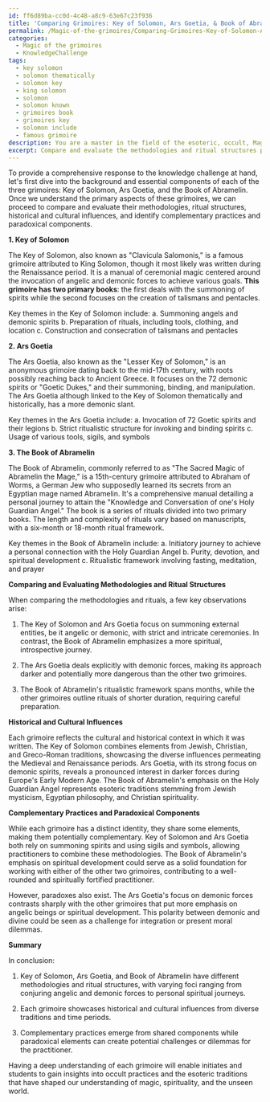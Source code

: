 ```yaml
---
id: ff6d89ba-cc0d-4c48-a8c9-63e67c23f936
title: 'Comparing Grimoires: Key of Solomon, Ars Goetia, & Book of Abramelin'
permalink: /Magic-of-the-grimoires/Comparing-Grimoires-Key-of-Solomon-Ars-Goetia-Book-of-Abramelin/
categories:
  - Magic of the grimoires
  - KnowledgeChallenge
tags:
  - key solomon
  - solomon thematically
  - solomon key
  - king solomon
  - solomon
  - solomon known
  - grimoires book
  - grimoires key
  - solomon include
  - famous grimoire
description: You are a master in the field of the esoteric, occult, Magic of the grimoires and Education. You are a writer of tests, challenges, textbooks and deep knowledge on Magic of the grimoires for initiates and students to gain deep insights and understanding from. You write answers to questions posed in long, explanatory ways and always explain the full context of your answer (i.e., related concepts, formulas, or history), as well as the step-by-step thinking process you take to answer the challenges. Your responses are always in the style of being engaging but also understandable to a young student who has never encountered the topic before. Summarize the key themes, ideas, and conclusions at the end.
excerpt: Compare and evaluate the methodologies and ritual structures presented in the Key of Solomon, the Ars Goetia, and the Book of Abramelin, highlighting their historical and cultural influences, while identifying potential complementary practices and paradoxical components within each grimoire.
---
```

To provide a comprehensive response to the knowledge challenge at hand, let's first dive into the background and essential components of each of the three grimoires: Key of Solomon, Ars Goetia, and the Book of Abramelin. Once we understand the primary aspects of these grimoires, we can proceed to compare and evaluate their methodologies, ritual structures, historical and cultural influences, and identify complementary practices and paradoxical components.

**1. Key of Solomon**

The Key of Solomon, also known as "Clavicula Salomonis," is a famous grimoire attributed to King Solomon, though it most likely was written during the Renaissance period. It is a manual of ceremonial magic centered around the invocation of angelic and demonic forces to achieve various goals. **This grimoire has two primary books**: the first deals with the summoning of spirits while the second focuses on the creation of talismans and pentacles.

Key themes in the Key of Solomon include:
a. Summoning angels and demonic spirits
b. Preparation of rituals, including tools, clothing, and location
c. Construction and consecration of talismans and pentacles

**2. Ars Goetia**

The Ars Goetia, also known as the "Lesser Key of Solomon," is an anonymous grimoire dating back to the mid-17th century, with roots possibly reaching back to Ancient Greece. It focuses on the 72 demonic spirits or "Goetic Dukes," and their summoning, binding, and manipulation. The Ars Goetia although linked to the Key of Solomon thematically and historically, has a more demonic slant.

Key themes in the Ars Goetia include:
a. Invocation of 72 Goetic spirits and their legions
b. Strict ritualistic structure for invoking and binding spirits
c. Usage of various tools, sigils, and symbols

**3. The Book of Abramelin**

The Book of Abramelin, commonly referred to as "The Sacred Magic of Abramelin the Mage," is a 15th-century grimoire attributed to Abraham of Worms, a German Jew who supposedly learned its secrets from an Egyptian mage named Abramelin. It's a comprehensive manual detailing a personal journey to attain the "Knowledge and Conversation of one's Holy Guardian Angel." The book is a series of rituals divided into two primary books. The length and complexity of rituals vary based on manuscripts, with a six-month or 18-month ritual framework.

Key themes in the Book of Abramelin include:
a. Initiatory journey to achieve a personal connection with the Holy Guardian Angel
b. Purity, devotion, and spiritual development
c. Ritualistic framework involving fasting, meditation, and prayer

**Comparing and Evaluating Methodologies and Ritual Structures**

When comparing the methodologies and rituals, a few key observations arise:

1. The Key of Solomon and Ars Goetia focus on summoning external entities, be it angelic or demonic, with strict and intricate ceremonies. In contrast, the Book of Abramelin emphasizes a more spiritual, introspective journey.

2. The Ars Goetia deals explicitly with demonic forces, making its approach darker and potentially more dangerous than the other two grimoires.

3. The Book of Abramelin's ritualistic framework spans months, while the other grimoires outline rituals of shorter duration, requiring careful preparation.

**Historical and Cultural Influences**

Each grimoire reflects the cultural and historical context in which it was written. The Key of Solomon combines elements from Jewish, Christian, and Greco-Roman traditions, showcasing the diverse influences permeating the Medieval and Renaissance periods. Ars Goetia, with its strong focus on demonic spirits, reveals a pronounced interest in darker forces during Europe's Early Modern Age. The Book of Abramelin's emphasis on the Holy Guardian Angel represents esoteric traditions stemming from Jewish mysticism, Egyptian philosophy, and Christian spirituality.

**Complementary Practices and Paradoxical Components**

While each grimoire has a distinct identity, they share some elements, making them potentially complementary. Key of Solomon and Ars Goetia both rely on summoning spirits and using sigils and symbols, allowing practitioners to combine these methodologies. The Book of Abramelin's emphasis on spiritual development could serve as a solid foundation for working with either of the other two grimoires, contributing to a well-rounded and spiritually fortified practitioner.

However, paradoxes also exist. The Ars Goetia's focus on demonic forces contrasts sharply with the other grimoires that put more emphasis on angelic beings or spiritual development. This polarity between demonic and divine could be seen as a challenge for integration or present moral dilemmas.

**Summary**

In conclusion:

1. Key of Solomon, Ars Goetia, and Book of Abramelin have different methodologies and ritual structures, with varying foci ranging from conjuring angelic and demonic forces to personal spiritual journeys.

2. Each grimoire showcases historical and cultural influences from diverse traditions and time periods.

3. Complementary practices emerge from shared components while paradoxical elements can create potential challenges or dilemmas for the practitioner.

Having a deep understanding of each grimoire will enable initiates and students to gain insights into occult practices and the esoteric traditions that have shaped our understanding of magic, spirituality, and the unseen world.
